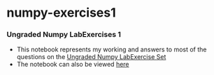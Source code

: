 # numpy-exercises1
### Ungraded Numpy LabExercises 1
- This notebook represents my working and answers to most of the questions on the [Ungraded Numpy LabExercise Set](https://staff.fnwi.uva.nl/r.vandenboomgaard/AUC_ML/20172018/LabExercises/numpyTutorial.html "LabExercise Numpy")
- The notebook can also be viewed [here](https://nbviewer.jupyter.org/github/baohien97/numpy-exercises/blob/master/numpy-exercise.ipynb "Nbviewer numpy-exercise.ipynb")
